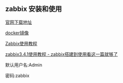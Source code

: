 ## zabbix 安装和使用
[官网下载地址](https://www.zabbix.com/download)

[docker镜像](https://hub.docker.com/u/zabbix)

[Zabbix使用教程](https://www.cnblogs.com/xdzy/p/9460025.html)

[zabbix3.4.1使用教程 - zabbix搭建到使用看这一篇就够了](https://blog.csdn.net/weixin_42170236/article/details/99942384)

默认用户名:Admin 

密码:zabbix
